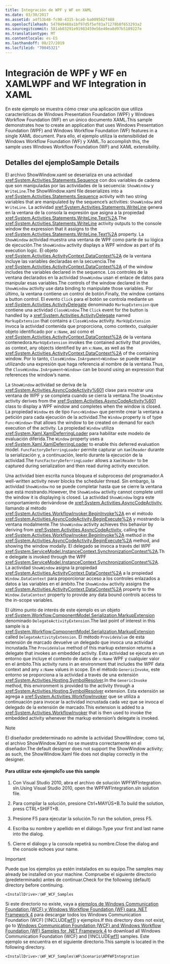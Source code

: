 ```yaml
---
title: Integración de WPF y WF en XAML
ms.date: 03/30/2017
ms.assetid: a4f53b48-fc90-4315-bca0-ba009562f488
ms.openlocfilehash: 547049488a1bf97d5f5ef03a71278b8f653293a2
ms.sourcegitcommit: 581ab03291e91983459e56e40ea8d97b5189227e
ms.translationtype: MT
ms.contentlocale: es-ES
ms.lasthandoff: 08/27/2019
ms.locfileid: "70045321"
---
```

# <a name="wpf-and-wf-integration-in-xaml"></a><span data-ttu-id="c9520-102">Integración de WPF y WF en XAML</span><span class="sxs-lookup"><span data-stu-id="c9520-102">WPF and WF Integration in XAML</span></span>
<span data-ttu-id="c9520-103">En este ejemplo se muestra cómo crear una aplicación que utiliza características de Windows Presentation Foundation (WPF) y Windows Workflow Foundation (WF) en un único documento XAML.</span><span class="sxs-lookup"><span data-stu-id="c9520-103">This sample demonstrates how to create an application that uses Windows Presentation Foundation (WPF) and Windows Workflow Foundation (WF) features in a single XAML document.</span></span> <span data-ttu-id="c9520-104">Para ello, el ejemplo utiliza la extensibilidad de Windows Workflow Foundation (WF) y XAML.</span><span class="sxs-lookup"><span data-stu-id="c9520-104">To accomplish this, the sample uses Windows Workflow Foundation (WF) and XAML extensibility.</span></span>

## <a name="sample-details"></a><span data-ttu-id="c9520-105">Detalles del ejemplo</span><span class="sxs-lookup"><span data-stu-id="c9520-105">Sample Details</span></span>
 <span data-ttu-id="c9520-106">El archivo ShowWindow.xaml se deserializa en una actividad <xref:System.Activities.Statements.Sequence> con dos variables de cadena que son manipuladas por las actividades de la secuencia: `ShowWindow` y `WriteLine`.</span><span class="sxs-lookup"><span data-stu-id="c9520-106">The ShowWindow.xaml file deserializes into a <xref:System.Activities.Statements.Sequence> activity with two string variables that are manipulated by the sequence’s activities: `ShowWindow` and `WriteLine`.</span></span> <span data-ttu-id="c9520-107">La actividad <xref:System.Activities.Statements.WriteLine> genera en la ventana de la consola la expresión que asigna a la propiedad <xref:System.Activities.Statements.WriteLine.Text%2A>.</span><span class="sxs-lookup"><span data-stu-id="c9520-107">The <xref:System.Activities.Statements.WriteLine> activity outputs to the console window the expression that it assigns to the <xref:System.Activities.Statements.WriteLine.Text%2A> property.</span></span> <span data-ttu-id="c9520-108">La `ShowWindow` actividad muestra una ventana de WPF como parte de su lógica de ejecución.</span><span class="sxs-lookup"><span data-stu-id="c9520-108">The `ShowWindow` activity displays a WPF window as part of its execution logic.</span></span> <span data-ttu-id="c9520-109">El objeto <xref:System.Activities.ActivityContext.DataContext%2A> de la ventana incluye las variables declaradas en la secuencia.</span><span class="sxs-lookup"><span data-stu-id="c9520-109">The <xref:System.Activities.ActivityContext.DataContext%2A> of the window includes the variables declared in the sequence.</span></span> <span data-ttu-id="c9520-110">Los controles de la ventana declarados en la actividad `ShowWindow` usan el enlace de datos para manipular esas variables.</span><span class="sxs-lookup"><span data-stu-id="c9520-110">The controls of the window declared in the `ShowWindow` activity use data binding to manipulate those variables.</span></span> <span data-ttu-id="c9520-111">Por último, la ventana contiene un control de botón.</span><span class="sxs-lookup"><span data-stu-id="c9520-111">Finally, the window contains a button control.</span></span> <span data-ttu-id="c9520-112">El evento `Click` para el botón se controla mediante un <xref:System.Activities.ActivityDelegate> denominado `MarkupExtension` que contiene una actividad `CloseWindow`.</span><span class="sxs-lookup"><span data-stu-id="c9520-112">The `Click` event for the button is handled by a <xref:System.Activities.ActivityDelegate> named `MarkupExtension` that contains a `CloseWindow` activity.</span></span> <span data-ttu-id="c9520-113">`MarkUpExtension` invoca la actividad contenida que proporciona, como contexto, cualquier objeto identificado por `x:Name`, así como el <xref:System.Activities.ActivityContext.DataContext%2A> de la ventana contenedora.</span><span class="sxs-lookup"><span data-stu-id="c9520-113">`MarkUpExtension` invokes the contained activity that provides, as context, any objects identified by an `x:Name`, as well as the <xref:System.Activities.ActivityContext.DataContext%2A> of the containing window.</span></span> <span data-ttu-id="c9520-114">Por lo tanto, `CloseWindow.InArgument<Window>` se puede enlazar utilizando una expresión que haga referencia al nombre de la ventana.</span><span class="sxs-lookup"><span data-stu-id="c9520-114">Thus, the `CloseWindow.InArgument<Window>` can be bound using an expression that references the window’s name.</span></span>

 <span data-ttu-id="c9520-115">La `ShowWindow` actividad se deriva de la <xref:System.Activities.AsyncCodeActivity%601> clase para mostrar una ventana de WPF y se completa cuando se cierra la ventana.</span><span class="sxs-lookup"><span data-stu-id="c9520-115">The `ShowWindow` activity derives from the <xref:System.Activities.AsyncCodeActivity%601> class to display a WPF window and completes when the window is closed.</span></span> <span data-ttu-id="c9520-116">La propiedad `Window` es de tipo `Func<Window>` que permite crear la ventana a petición para cada ejecución de la actividad.</span><span class="sxs-lookup"><span data-stu-id="c9520-116">The `Window` property is of type `Func<Window>` that allows the window to be created on demand for each execution of the activity.</span></span> <span data-ttu-id="c9520-117">La propiedad `Window` utiliza <xref:System.Xaml.XamlDeferringLoader> para habilitar este modelo de evaluación diferida.</span><span class="sxs-lookup"><span data-stu-id="c9520-117">The `Window` property uses a <xref:System.Xaml.XamlDeferringLoader> to enable this deferred evaluation model.</span></span> <span data-ttu-id="c9520-118">`FuncFactoryDeferringLoader` permite capturar un `XamlReader` durante la serialización y, a continuación, leerlo durante la ejecución de la actividad.</span><span class="sxs-lookup"><span data-stu-id="c9520-118">The `FuncFactoryDeferringLoader` allows a `XamlReader` to be captured during serialization and then read during activity execution.</span></span>

 <span data-ttu-id="c9520-119">Una actividad bien escrita nunca bloquea el subproceso del programador.</span><span class="sxs-lookup"><span data-stu-id="c9520-119">A well-written activity never blocks the scheduler thread.</span></span> <span data-ttu-id="c9520-120">Sin embargo, la actividad `ShowWindow` no se puede completar hasta que se cierre la ventana que está mostrando.</span><span class="sxs-lookup"><span data-stu-id="c9520-120">However, the `ShowWindow` activity cannot complete until the window it is displaying is closed.</span></span> <span data-ttu-id="c9520-121">La actividad `ShowWindow` logra este comportamiento derivándose de <xref:System.Activities.AsyncCodeActivity>, llamando al método <xref:System.Activities.WorkflowInvoker.BeginInvoke%2A> en el método <xref:System.Activities.AsyncCodeActivity.BeginExecute%2A> y mostrando la ventana modalmente.</span><span class="sxs-lookup"><span data-stu-id="c9520-121">The `ShowWindow` activity achieves this behavior by deriving from <xref:System.Activities.AsyncCodeActivity>, calling the <xref:System.Activities.WorkflowInvoker.BeginInvoke%2A> method in the <xref:System.Activities.AsyncCodeActivity.BeginExecute%2A> method, and showing the window modally.</span></span> <span data-ttu-id="c9520-122">El delegado se invoca a través del WPF <xref:System.ServiceModel.InstanceContext.SynchronizationContext%2A>.</span><span class="sxs-lookup"><span data-stu-id="c9520-122">The delegate is invoked through the WPF <xref:System.ServiceModel.InstanceContext.SynchronizationContext%2A>.</span></span> <span data-ttu-id="c9520-123">La actividad `ShowWindow` asigna la propiedad <xref:System.Activities.ActivityContext.DataContext%2A> a la propiedad `Window.DataContext` para proporcionar acceso a los controles enlazados a datos a las variables en el ámbito.</span><span class="sxs-lookup"><span data-stu-id="c9520-123">The `ShowWindow` activity assigns the <xref:System.Activities.ActivityContext.DataContext%2A> property to the `Window.DataContext` property to provide any data bound controls access to the in-scope variables.</span></span>

 <span data-ttu-id="c9520-124">El último punto de interés de este ejemplo es un objeto <xref:System.Workflow.ComponentModel.Serialization.MarkupExtension> denominado `DelegateActivityExtension`.</span><span class="sxs-lookup"><span data-stu-id="c9520-124">The last point of interest in this sample is a <xref:System.Workflow.ComponentModel.Serialization.MarkupExtension> called `DelegateActivityExtension`.</span></span> <span data-ttu-id="c9520-125">El método `ProvideValue` de esta extensión de marcado devuelve un delegado que invoca una actividad incrustada.</span><span class="sxs-lookup"><span data-stu-id="c9520-125">The `ProvideValue` method of this markup extension returns a delegate that invokes an embedded activity.</span></span> <span data-ttu-id="c9520-126">Esta actividad se ejecuta en un entorno que incluye el contexto de datos de `x:Name` WPF y cualquier valor en el ámbito.</span><span class="sxs-lookup"><span data-stu-id="c9520-126">This activity runs in an environment that includes the WPF data context and any `x:Name` values in scope.</span></span> <span data-ttu-id="c9520-127">En el método `GenericInvoke`, este entorno se proporciona a la actividad a través de una extensión <xref:System.Activities.Hosting.SymbolResolver>.</span><span class="sxs-lookup"><span data-stu-id="c9520-127">In the `GenericInvoke` method, this environment is provided to the activity through a <xref:System.Activities.Hosting.SymbolResolver> extension.</span></span> <span data-ttu-id="c9520-128">Esta extensión se agrega a <xref:System.Activities.WorkflowInvoker> que se utiliza a continuación para invocar la actividad incrustada cada vez que se invoca el delegado de la extensión de marcado.</span><span class="sxs-lookup"><span data-stu-id="c9520-128">This extension is added to a <xref:System.Activities.WorkflowInvoker> that is then used to invoke the embedded activity whenever the markup extension’s delegate is invoked.</span></span>

> [!NOTE]
> <span data-ttu-id="c9520-129">El diseñador predeterminado no admite la actividad ShowWindow; como tal, el archivo ShowWindow.Xaml no se muestra correctamente en el diseñador.</span><span class="sxs-lookup"><span data-stu-id="c9520-129">The default designer does not support the ShowWindow activity; as such, the ShowWindow.Xaml file does not display correctly in the designer.</span></span>

#### <a name="to-use-this-sample"></a><span data-ttu-id="c9520-130">Para utilizar este ejemplo</span><span class="sxs-lookup"><span data-stu-id="c9520-130">To use this sample</span></span>

1. <span data-ttu-id="c9520-131">Con Visual Studio 2010, abra el archivo de solución WPFWFIntegration. sln.</span><span class="sxs-lookup"><span data-stu-id="c9520-131">Using Visual Studio 2010, open the WPFWFIntegration.sln solution file.</span></span>

2. <span data-ttu-id="c9520-132">Para compilar la solución, presione Ctrl+MAYÚS+B.</span><span class="sxs-lookup"><span data-stu-id="c9520-132">To build the solution, press CTRL+SHIFT+B.</span></span>

3. <span data-ttu-id="c9520-133">Presione F5 para ejecutar la solución.</span><span class="sxs-lookup"><span data-stu-id="c9520-133">To run the solution, press F5.</span></span>

4. <span data-ttu-id="c9520-134">Escriba su nombre y apellido en el diálogo.</span><span class="sxs-lookup"><span data-stu-id="c9520-134">Type your first and last name into the dialog.</span></span>

5. <span data-ttu-id="c9520-135">Cierre el diálogo y la consola repetirá su nombre.</span><span class="sxs-lookup"><span data-stu-id="c9520-135">Close the dialog and the console echoes your name.</span></span>

> [!IMPORTANT]
> <span data-ttu-id="c9520-136">Puede que los ejemplos ya estén instalados en su equipo.</span><span class="sxs-lookup"><span data-stu-id="c9520-136">The samples may already be installed on your machine.</span></span> <span data-ttu-id="c9520-137">Compruebe el siguiente directorio (predeterminado) antes de continuar.</span><span class="sxs-lookup"><span data-stu-id="c9520-137">Check for the following (default) directory before continuing.</span></span>  
>   
> `<InstallDrive>:\WF_WCF_Samples`  
>   
> <span data-ttu-id="c9520-138">Si este directorio no existe, vaya a [ejemplos de Windows Communication Foundation (WCF) y Windows Workflow Foundation (WF) para .NET Framework 4](https://go.microsoft.com/fwlink/?LinkId=150780) para descargar todos los Windows Communication Foundation (WCF) [!INCLUDE[wf1](../../../../includes/wf1-md.md)] y ejemplos.</span><span class="sxs-lookup"><span data-stu-id="c9520-138">If this directory does not exist, go to [Windows Communication Foundation (WCF) and Windows Workflow Foundation (WF) Samples for .NET Framework 4](https://go.microsoft.com/fwlink/?LinkId=150780) to download all Windows Communication Foundation (WCF) and [!INCLUDE[wf1](../../../../includes/wf1-md.md)] samples.</span></span> <span data-ttu-id="c9520-139">Este ejemplo se encuentra en el siguiente directorio.</span><span class="sxs-lookup"><span data-stu-id="c9520-139">This sample is located in the following directory.</span></span>  
>   
> `<InstallDrive>:\WF_WCF_Samples\WF\Scenario\WPFWFIntegration`
